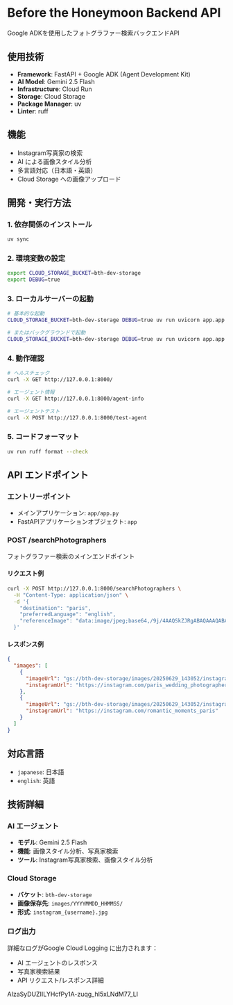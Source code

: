 # Before the Honeymoon Backend API

Google ADKを使用したフォトグラファー検索バックエンドAPI

## 使用技術

- **Framework**: FastAPI + Google ADK (Agent Development Kit)
- **AI Model**: Gemini 2.5 Flash
- **Infrastructure**: Cloud Run
- **Storage**: Cloud Storage
- **Package Manager**: uv
- **Linter**: ruff

## 機能

- Instagram写真家の検索
- AI による画像スタイル分析
- 多言語対応（日本語・英語）
- Cloud Storage への画像アップロード

## 開発・実行方法

### 1. 依存関係のインストール

```bash
uv sync
```

### 2. 環境変数の設定

```bash
export CLOUD_STORAGE_BUCKET=bth-dev-storage
export DEBUG=true
```

### 3. ローカルサーバーの起動

```bash
# 基本的な起動
CLOUD_STORAGE_BUCKET=bth-dev-storage DEBUG=true uv run uvicorn app.app:app --reload --host 127.0.0.1 --port 8000

# またはバックグラウンドで起動
CLOUD_STORAGE_BUCKET=bth-dev-storage DEBUG=true uv run uvicorn app.app:app --reload --host 127.0.0.1 --port 8000 &
```

### 4. 動作確認

```bash
# ヘルスチェック
curl -X GET http://127.0.0.1:8000/

# エージェント情報
curl -X GET http://127.0.0.1:8000/agent-info

# エージェントテスト
curl -X POST http://127.0.0.1:8000/test-agent
```

### 5. コードフォーマット

```bash
uv run ruff format --check
```

## API エンドポイント

### エントリーポイント

- メインアプリケーション: `app/app.py`
- FastAPIアプリケーションオブジェクト: `app`

### POST /searchPhotographers

フォトグラファー検索のメインエンドポイント

#### リクエスト例

```bash
curl -X POST http://127.0.0.1:8000/searchPhotographers \
  -H "Content-Type: application/json" \
  -d '{
    "destination": "paris",
    "preferredLanguage": "english", 
    "referenceImage": "data:image/jpeg;base64,/9j/4AAQSkZJRgABAQAAAQABAAD/2wBDAAYEBQYFBAYGBQYHBwYIChAKCgkJChQODwwQFxQYGBcUFhYaHSUfGhsjHBYWICwgIyYnKSopGR8tMC0oMCUoKSj/2wBDAQcHBwoIChMKChMoGhYaKCgoKCgoKCgoKCgoKCgoKCgoKCgoKCgoKCgoKCgoKCgoKCgoKCgoKCgoKCgoKCgoKCj/wAARCAABAAEDASIAAhEBAxEB/8QAFQABAQAAAAAAAAAAAAAAAAAAAAv/xAAUEAEAAAAAAAAAAAAAAAAAAAAA/8QAFQEBAQAAAAAAAAAAAAAAAAAAAAX/xAAUEQEAAAAAAAAAAAAAAAAAAAAA/9oADAMBAAIRAxEAPwCdABmX/9k="
  }'
```

#### レスポンス例

```json
{
  "images": [
    {
      "imageUrl": "gs://bth-dev-storage/images/20250629_143052/instagram_photographer1.jpg",
      "instagramUrl": "https://instagram.com/paris_wedding_photographer"
    },
    {
      "imageUrl": "gs://bth-dev-storage/images/20250629_143052/instagram_photographer2.jpg", 
      "instagramUrl": "https://instagram.com/romantic_moments_paris"
    }
  ]
}
```

## 対応言語

- `japanese`: 日本語
- `english`: 英語

## 技術詳細

### AI エージェント

- **モデル**: Gemini 2.5 Flash
- **機能**: 画像スタイル分析、写真家検索
- **ツール**: Instagram写真家検索、画像スタイル分析

### Cloud Storage

- **バケット**: `bth-dev-storage`
- **画像保存先**: `images/YYYYMMDD_HHMMSS/`
- **形式**: `instagram_{username}.jpg`

### ログ出力

詳細なログがGoogle Cloud Logging に出力されます：

- AI エージェントのレスポンス
- 写真家検索結果
- API リクエスト/レスポンス詳細


AIzaSyDUZIILYHcfPy1A-zuqg_hI5xLNdM77_LI